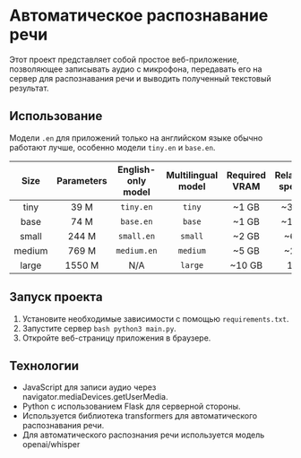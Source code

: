 # Автоматическое распознавание речи

Этот проект представляет собой простое веб-приложение, позволяющее записывать аудио с микрофона, передавать его на сервер для распознавания речи и выводить полученный текстовый результат.

## Использование

Модели `.en` для приложений только на английском языке обычно работают лучше, особенно модели `tiny.en` и `base.en`.

|  Size  | Parameters | English-only model | Multilingual model | Required VRAM | Relative speed |
|:------:|:----------:|:------------------:|:------------------:|:-------------:|:--------------:|
|  tiny  |    39 M    |     `tiny.en`      |       `tiny`       |     ~1 GB     |      ~32x      |
|  base  |    74 M    |     `base.en`      |       `base`       |     ~1 GB     |      ~16x      |
| small  |   244 M    |     `small.en`     |      `small`       |     ~2 GB     |      ~6x       |
| medium |   769 M    |    `medium.en`     |      `medium`      |     ~5 GB     |      ~2x       |
| large  |   1550 M   |        N/A         |      `large`       |    ~10 GB     |       1x       |


## Запуск проекта

1. Установите необходимые зависимости с помощью `requirements.txt`.
2. Запустите сервер ```bash python3 main.py```.
3. Откройте веб-страницу приложения в браузере.

## Технологии

- JavaScript для записи аудио через navigator.mediaDevices.getUserMedia.
- Python с использованием Flask для серверной стороны.
- Используется библиотека transformers для автоматического распознавания речи.
- Для автоматического распознания речи используется модель openai/whisper